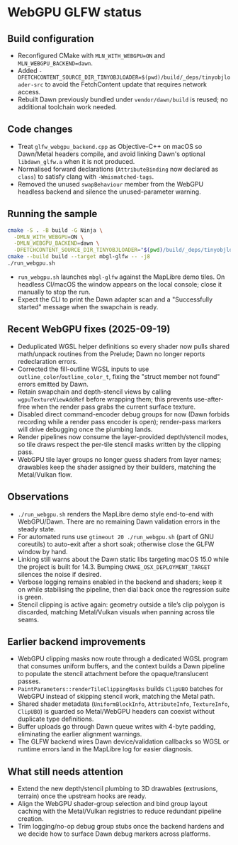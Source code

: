 # WebGPU GLFW status

## Build configuration
- Reconfigured CMake with `MLN_WITH_WEBGPU=ON` and `MLN_WEBGPU_BACKEND=dawn`.
- Added `-DFETCHCONTENT_SOURCE_DIR_TINYOBJLOADER=$(pwd)/build/_deps/tinyobjloader-src` to avoid the FetchContent update that requires network access.
- Rebuilt Dawn previously bundled under `vendor/dawn/build` is reused; no additional toolchain work needed.

## Code changes
- Treat `glfw_webgpu_backend.cpp` as Objective-C++ on macOS so Dawn/Metal headers compile, and avoid linking Dawn's optional `libdawn_glfw.a` when it is not produced.
- Normalised forward declarations (`AttributeBinding` now declared as `class`) to satisfy clang with `-Wmismatched-tags`.
- Removed the unused `swapBehaviour` member from the WebGPU headless backend and silence the unused-parameter warning.

## Running the sample
```sh
cmake -S . -B build -G Ninja \
  -DMLN_WITH_WEBGPU=ON \
  -DMLN_WEBGPU_BACKEND=dawn \
  -DFETCHCONTENT_SOURCE_DIR_TINYOBJLOADER="$(pwd)/build/_deps/tinyobjloader-src"
cmake --build build --target mbgl-glfw -- -j8
./run_webgpu.sh
```
- `run_webgpu.sh` launches `mbgl-glfw` against the MapLibre demo tiles. On headless CI/macOS the window appears on the local console; close it manually to stop the run.
- Expect the CLI to print the Dawn adapter scan and a "Successfully started" message when the swapchain is ready.

## Recent WebGPU fixes (2025-09-19)
- Deduplicated WGSL helper definitions so every shader now pulls shared math/unpack routines from the Prelude; Dawn no longer reports redeclaration errors.
- Corrected the fill-outline WGSL inputs to use `outline_color`/`outline_color_t`, fixing the "struct member not found" errors emitted by Dawn.
- Retain swapchain and depth-stencil views by calling `wgpuTextureViewAddRef` before wrapping them; this prevents use-after-free when the render pass grabs the current surface texture.
- Disabled direct command-encoder debug groups for now (Dawn forbids recording while a render pass encoder is open); render-pass markers will drive debugging once the plumbing lands.
- Render pipelines now consume the layer-provided depth/stencil modes, so tile draws respect the per-tile stencil masks written by the clipping pass.
- WebGPU tile layer groups no longer guess shaders from layer names; drawables keep the shader assigned by their builders, matching the Metal/Vulkan flow.

## Observations
- `./run_webgpu.sh` renders the MapLibre demo style end-to-end with WebGPU/Dawn. There are no remaining Dawn validation errors in the steady state.
- For automated runs use `gtimeout 20 ./run_webgpu.sh` (part of GNU coreutils) to auto-exit after a short soak; otherwise close the GLFW window by hand.
- Linking still warns about the Dawn static libs targeting macOS 15.0 while the project is built for 14.3. Bumping `CMAKE_OSX_DEPLOYMENT_TARGET` silences the noise if desired.
- Verbose logging remains enabled in the backend and shaders; keep it on while stabilising the pipeline, then dial back once the regression suite is green.
- Stencil clipping is active again: geometry outside a tile’s clip polygon is discarded, matching Metal/Vulkan visuals when panning across tile seams.

## Earlier backend improvements
- WebGPU clipping masks now route through a dedicated WGSL program that consumes uniform buffers, and the context builds a Dawn pipeline to populate the stencil attachment before the opaque/translucent passes.
- `PaintParameters::renderTileClippingMasks` builds `ClipUBO` batches for WebGPU instead of skipping stencil work, matching the Metal path.
- Shared shader metadata (`UniformBlockInfo`, `AttributeInfo`, `TextureInfo`, `ClipUBO`) is guarded so Metal/WebGPU headers can coexist without duplicate type definitions.
- Buffer uploads go through Dawn queue writes with 4-byte padding, eliminating the earlier alignment warnings.
- The GLFW backend wires Dawn device/validation callbacks so WGSL or runtime errors land in the MapLibre log for easier diagnosis.

## What still needs attention
- Extend the new depth/stencil plumbing to 3D drawables (extrusions, terrain) once the upstream hooks are ready.
- Align the WebGPU shader-group selection and bind group layout caching with the Metal/Vulkan registries to reduce redundant pipeline creation.
- Trim logging/no-op debug group stubs once the backend hardens and we decide how to surface Dawn debug markers across platforms.
